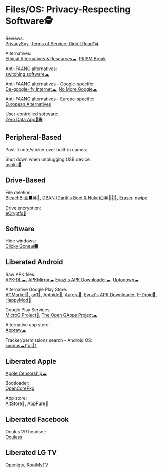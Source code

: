 # Files/OS: Privacy-Respecting Software🕵️

Reviews:  
[PrivacySpy](https://privacyspy.org/),
[Terms of Service; Didn't Read*⇉](https://tosdr.org/)

Alternatives:  
[Ethical Alternatives & Resources☁](https://ethical.net/resources/),
[PRISM Break](https://prism-break.org/en/)

Anti-FAANG alternatives:  
[switching.software☁](https://switching.software/)

Anti-FAANG alternatives - Google-specific:  
[De-google-ify Internet☁](https://degooglisons-internet.org/),
[No More Google☁](https://nomoregoogle.com/)

Anti-FAANG alternatives - Europe-specific:  
[European Alternatives](https://european-alternatives.eu/)

User-controlled software:  
[Zero Data App💾🕵️](https://0data.app/)

## Peripheral-Based

Post-it note/sticker over built-in camera

Shut down when unplugging USB device:  
[usbkill🐧](https://github.com/hephaest0s/usbkill)

## Drive-Based

File deletion:  
[BleachBit⊞■⌘🐧](https://www.bleachbit.org/),
[DBAN (Darik's Boot & Nuke)⊞⌘🐧🍎🤖](https://dban.org/),
[Eraser](https://eraser.heidi.ie/),
[nwipe](https://github.com/martijnvanbrummelen/nwipe/)

Drive encryption:  
[eCryptfs🐧](https://www.ecryptfs.org/)

## Software

Hide windows:  
[Clicky Gone⊞■](http://clickygone.sourceforge.net/)

## Liberated Android

Raw APK files:  
[APK-DL☁](https://apk-dl.com/),
[APKMirror☁](https://www.apkmirror.com/)
[Evozi's APK Downloader☁](https://apps.evozi.com/apk-downloader/),
[Uptodown☁](https://www.uptodown.com/)

Alternative Google Play Store:  
[ACMarket🤖](https://acmarket.net/),
[an1🤖](https://an1.com/),
[Aptoide🤖](https://en.aptoide.com/),
[Aurora🤖](https://auroraoss.com/),
[Evozi's APK Downloader](https://apps.evozi.com/apk-downloader/),
[F-Droid🤖](https://f-droid.org/),
[HappyMod🤖](https://www.happymodapk.net/)

Google Play Services:  
[MicroG Project🤖](https://microg.org/),
[The Open GApps Project☁](https://opengapps.org/)

Alternative app store:  
[Appraw☁](https://appraw.com/)

Tracker/permissions search - Android OS:  
[εxodus☁(for🤖)](https://reports.exodus-privacy.eu.org/en/)

## Liberated Apple

[Apple Censorship☁](https://applecensorship.com/)

Bootloader:  
[OpenCorePkg](https://github.com/acidanthera/OpenCorePkg)

App store:  
[AltStore🍎](https://github.com/rileytestut/AltStore),
[AppPure🍎](https://iphone.apkpure.com/)

## Liberated Facebook

Oculus VR headset:  
[Oculess](https://github.com/basti564/Oculess)

## Liberated LG TV

[Openlgtv](https://openlgtv.github.io/),
[RootMyTV](https://github.com/RootMyTV/RootMyTV.github.io)

